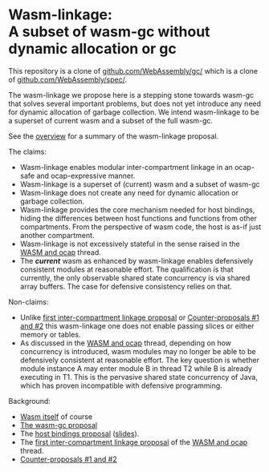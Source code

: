 # Wasm-linkage:<br>A subset of wasm-gc without dynamic allocation or gc

This repository is a clone of [github.com/WebAssembly/gc/](https://github.com/WebAssembly/gc/)
which is a clone of [github.com/WebAssembly/spec/](https://github.com/WebAssembly/spec/).

The wasm-linkage we propose here is a stepping stone towards wasm-gc that solves several important problems, but does not yet introduce any need for dynamic allocation of garbage collection. We intend wasm-linkage to be a superset of current wasm and a subset of the full wasm-gc.

See the [overview](Overview.md) for a summary of the wasm-linkage proposal.

The claims:
   * Wasm-linkage enables modular inter-compartment linkage in an ocap-safe and
     ocap-expressive manner.
   * Wasm-linkage is a superset of (current) wasm and a subset of wasm-gc
   * Wasm-linkage does not create any need for dynamic allocation or
     garbage collection.
   * Wasm-linkage provides the core mechanism needed for host bindings,
     hiding the differences between host functions and functions from other
     compartments. From the perspective of wasm code, the host is as-if
     just another compartment.
   * Wasm-linkage is not excessively stateful in the sense raised in the 
     [WASM and ocap](https://groups.google.com/forum/#!topic/e-lang/3A6zYWF6u5E) thread.
   * The ***current*** wasm as enhanced by wasm-linkage enables defensively consistent modules
     at reasonable effort. The qualification is that currently, the only observable 
     shared state concurrency is via shared array buffers. The case for defensive consistency relies on that.

Non-claims:

   * Unlike [first inter-compartment linkage proposal](https://groups.google.com/d/msg/e-lang/3A6zYWF6u5E/KH2Jf39fBgAJ) or [Counter-proposals #1 and #2](https://groups.google.com/d/msg/e-lang/3A6zYWF6u5E/2RpcpcviBgAJ) this wasm-linkage
one does not enable passing slices or either memory or tables.
   * As discussed in the [WASM and ocap](https://groups.google.com/forum/#!topic/e-lang/3A6zYWF6u5E) thread, depending on how concurrency is introduced, wasm modules may no longer be able to be defensively consistent at reasonable effort. The key question is whether module instance A may enter module B in thread T2 while B is already executing in T1. This is the pervasive shared state concurrency of Java, which has proven incompatible with defensive programming.

Background:
   * [Wasm itself](https://github.com/WebAssembly/spec/) of course
   * [The wasm-gc proposal](https://github.com/WebAssembly/gc/blob/master/proposals/gc/Overview.md)
   * The [host bindings proposal](https://github.com/WebAssembly/host-bindings/blob/master/proposals/host-bindings/Overview.md) ([slides](https://docs.google.com/presentation/d/10vz6pldVOA8N3guv2jf4DCUujqz6jFmDnp37ax4SCc0/edit?usp=sharing)).
   * The [first inter-compartment linkage proposal](https://groups.google.com/d/msg/e-lang/3A6zYWF6u5E/KH2Jf39fBgAJ)
     of the [WASM and ocap](https://groups.google.com/forum/#!topic/e-lang/3A6zYWF6u5E) thread.
   * [Counter-proposals #1 and #2](https://groups.google.com/d/msg/e-lang/3A6zYWF6u5E/2RpcpcviBgAJ)
